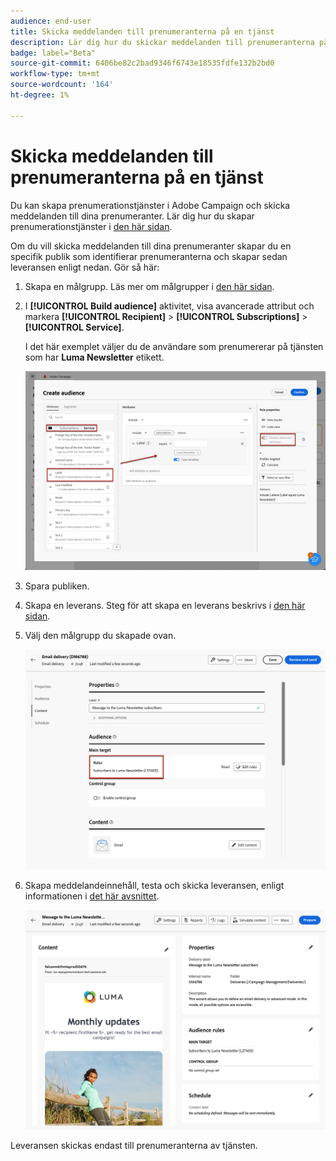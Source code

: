 ```yaml
---
audience: end-user
title: Skicka meddelanden till prenumeranterna på en tjänst
description: Lär dig hur du skickar meddelanden till prenumeranterna på en tjänst
badge: label="Beta"
source-git-commit: 6406be82c2bad9346f6743e18535fdfe132b2bd0
workflow-type: tm+mt
source-wordcount: '164'
ht-degree: 1%

---
```



# Skicka meddelanden till prenumeranterna på en tjänst

Du kan skapa prenumerationstjänster i Adobe Campaign och skicka meddelanden till dina prenumeranter. Lär dig hur du skapar prenumerationstjänster i [den här sidan](../audience//manage-services.md#create-service).

Om du vill skicka meddelanden till dina prenumeranter skapar du en specifik publik som identifierar prenumeranterna och skapar sedan leveransen enligt nedan. Gör så här:

1. Skapa en målgrupp. Läs mer om målgrupper i [den här sidan](../audience/create-audience.md).

1. I **[!UICONTROL Build audience]** aktivitet, visa avancerade attribut och markera **[!UICONTROL Recipient]** > **[!UICONTROL Subscriptions]** > **[!UICONTROL Service]**.

   I det här exemplet väljer du de användare som prenumererar på tjänsten som har **Luma Newsletter** etikett.

   ![](assets/service-audience-subscribers.png)

1. Spara publiken.
1. Skapa en leverans. Steg för att skapa en leverans beskrivs i [den här sidan](../msg/gs-messages.md#create-delivery).
1. Välj den målgrupp du skapade ovan.

   ![](assets/service-delivery-targeting-subscribers.png)

1. Skapa meddelandeinnehåll, testa och skicka leveransen, enligt informationen i [det här avsnittet](../preview-test/preview-test.md).

   ![](assets/service-delivery-ready.png)

Leveransen skickas endast till prenumeranterna av tjänsten.

